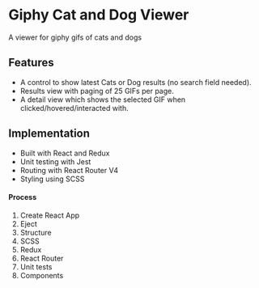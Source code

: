 # Giphy Cat and Dog Viewer

A viewer for giphy gifs of cats and dogs

## Features

* A control to show latest Cats or Dog results (no search field needed).
* Results view with paging of 25 GIFs per page.
* A detail view which shows the selected GIF when clicked/hovered/interacted with.

## Implementation

* Built with React and Redux
* Unit testing with Jest
* Routing with React Router V4
* Styling using SCSS

#### Process

1. Create React App
2. Eject
3. Structure
4. SCSS
5. Redux
6. React Router
7. Unit tests
8. Components
